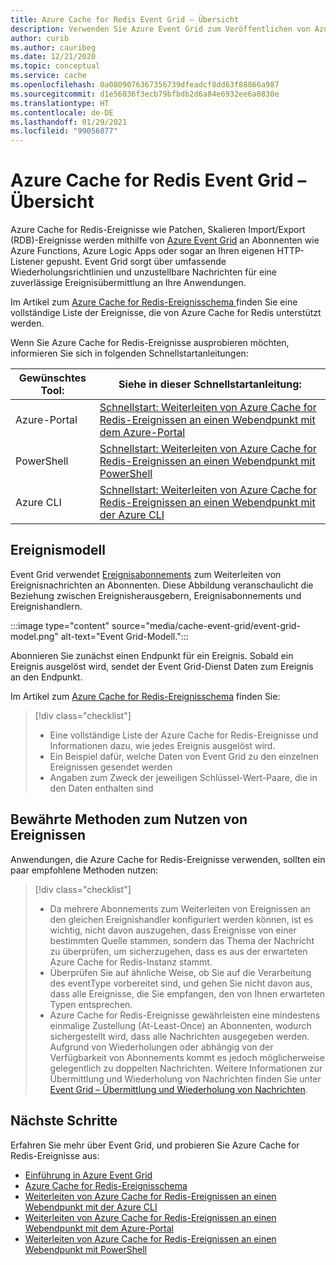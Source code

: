 ```yaml
---
title: Azure Cache for Redis Event Grid – Übersicht
description: Verwenden Sie Azure Event Grid zum Veröffentlichen von Azure Cache for Redis-Ereignissen.
author: curib
ms.author: cauribeg
ms.date: 12/21/2020
ms.topic: conceptual
ms.service: cache
ms.openlocfilehash: 0a0809076367356739dfeadcf8dd63f88866a987
ms.sourcegitcommit: d1e56036f3ecb79bfbdb2d6a84e6932ee6a0830e
ms.translationtype: HT
ms.contentlocale: de-DE
ms.lasthandoff: 01/29/2021
ms.locfileid: "99056877"
---
```

# <a name="azure-cache-for-redis-event-grid-overview"></a>Azure Cache for Redis Event Grid – Übersicht 

Azure Cache for Redis-Ereignisse wie Patchen, Skalieren Import/Export (RDB)-Ereignisse werden mithilfe von [Azure Event Grid](https://azure.microsoft.com/services/event-grid/) an Abonnenten wie Azure Functions, Azure Logic Apps oder sogar an Ihren eigenen HTTP-Listener gepusht. Event Grid sorgt über umfassende Wiederholungsrichtlinien und unzustellbare Nachrichten für eine zuverlässige Ereignisübermittlung an Ihre Anwendungen.

Im Artikel zum [Azure Cache for Redis-Ereignisschema ](../event-grid/event-schema-azure-cache.md) finden Sie eine vollständige Liste der Ereignisse, die von Azure Cache for Redis unterstützt werden.

Wenn Sie Azure Cache for Redis-Ereignisse ausprobieren möchten, informieren Sie sich in folgenden Schnellstartanleitungen:

|Gewünschtes Tool:    |Siehe in dieser Schnellstartanleitung: |
|--|-|
|Azure-Portal    |[Schnellstart: Weiterleiten von Azure Cache for Redis-Ereignissen an einen Webendpunkt mit dem Azure-Portal](cache-event-grid-quickstart-portal.md)|
|PowerShell    |[Schnellstart: Weiterleiten von Azure Cache for Redis-Ereignissen an einen Webendpunkt mit PowerShell](cache-event-grid-quickstart-powershell.md)|
|Azure CLI    |[Schnellstart: Weiterleiten von Azure Cache for Redis-Ereignissen an einen Webendpunkt mit der Azure CLI](cache-event-grid-quickstart-cli.md)|

## <a name="the-event-model"></a>Ereignismodell

Event Grid verwendet [Ereignisabonnements](../event-grid/concepts.md#event-subscriptions) zum Weiterleiten von Ereignisnachrichten an Abonnenten. Diese Abbildung veranschaulicht die Beziehung zwischen Ereignisherausgebern, Ereignisabonnements und Ereignishandlern.

:::image type="content" source="media/cache-event-grid/event-grid-model.png" alt-text="Event Grid-Modell.":::

Abonnieren Sie zunächst einen Endpunkt für ein Ereignis. Sobald ein Ereignis ausgelöst wird, sendet der Event Grid-Dienst Daten zum Ereignis an den Endpunkt.

Im Artikel zum [Azure Cache for Redis-Ereignisschema](../event-grid/event-schema-azure-cache.md) finden Sie:

> [!div class="checklist"]
> * Eine vollständige Liste der Azure Cache for Redis-Ereignisse und Informationen dazu, wie jedes Ereignis ausgelöst wird.
> * Ein Beispiel dafür, welche Daten von Event Grid zu den einzelnen Ereignissen gesendet werden
> * Angaben zum Zweck der jeweiligen Schlüssel-Wert-Paare, die in den Daten enthalten sind


## <a name="best-practices-for-consuming-events"></a>Bewährte Methoden zum Nutzen von Ereignissen

Anwendungen, die Azure Cache for Redis-Ereignisse verwenden, sollten ein paar empfohlene Methoden nutzen:
> [!div class="checklist"]
> * Da mehrere Abonnements zum Weiterleiten von Ereignissen an den gleichen Ereignishandler konfiguriert werden können, ist es wichtig, nicht davon auszugehen, dass Ereignisse von einer bestimmten Quelle stammen, sondern das Thema der Nachricht zu überprüfen, um sicherzugehen, dass es aus der erwarteten Azure Cache for Redis-Instanz stammt.
> * Überprüfen Sie auf ähnliche Weise, ob Sie auf die Verarbeitung des eventType vorbereitet sind, und gehen Sie nicht davon aus, dass alle Ereignisse, die Sie empfangen, den von Ihnen erwarteten Typen entsprechen.
> * Azure Cache for Redis-Ereignisse gewährleisten eine mindestens einmalige Zustellung (At-Least-Once) an Abonnenten, wodurch sichergestellt wird, dass alle Nachrichten ausgegeben werden. Aufgrund von Wiederholungen oder abhängig von der Verfügbarkeit von Abonnements kommt es jedoch möglicherweise gelegentlich zu doppelten Nachrichten. Weitere Informationen zur Übermittlung und Wiederholung von Nachrichten finden Sie unter [Event Grid – Übermittlung und Wiederholung von Nachrichten](../event-grid/delivery-and-retry.md).


## <a name="next-steps"></a>Nächste Schritte

Erfahren Sie mehr über Event Grid, und probieren Sie Azure Cache for Redis-Ereignisse aus:

- [Einführung in Azure Event Grid](../event-grid/overview.md)
- [Azure Cache for Redis-Ereignisschema](../event-grid/event-schema-azure-cache.md)
- [Weiterleiten von Azure Cache for Redis-Ereignissen an einen Webendpunkt mit der Azure CLI](cache-event-grid-quickstart-cli.md)
- [Weiterleiten von Azure Cache for Redis-Ereignissen an einen Webendpunkt mit dem Azure-Portal](cache-event-grid-quickstart-portal.md)
- [Weiterleiten von Azure Cache for Redis-Ereignissen an einen Webendpunkt mit PowerShell](cache-event-grid-quickstart-powershell.md)
